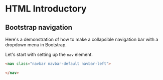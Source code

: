 # HTML Introductory

## Bootstrap navigation

Here's a demonstration of how to make a collapsible navigation bar with a dropdown menu in Bootstrap.

Let's start with setting up the `nav` element.

```html
<nav class="navbar navbar-default navbar-left">

</nav>
```
